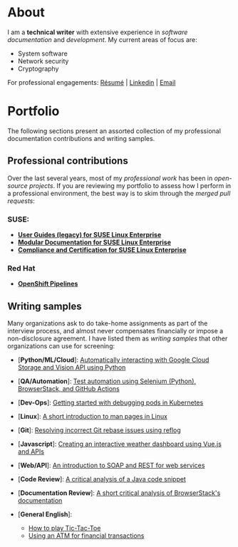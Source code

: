 # About
I am a **technical writer** with extensive experience in *software documentation* and *development*. My current areas of focus are:
- System software
- Network security
- Cryptography

For professional engagements: [Résumé](./resume/technical_writer_souvik_sarkar.pdf) | [Linkedin](https://www.linkedin.com/in/sounix000/) | [Email](mailto:sounix000@gmail.com)

# Portfolio

The following sections present an assorted collection of my professional documentation contributions and writing samples.

## Professional contributions

Over the last several years, most of my *professional work* has been in *open-source projects*. If you are reviewing my portfolio to assess how I perform in a professional environment, the best way is to skim through the *merged pull requests*:

### SUSE:
- [**User Guides (legacy) for SUSE Linux Enterprise**](https://github.com/SUSE/doc-sle/pulls?q=is%3Apr+is%3Aclosed+author%3Asounix000)
- [**Modular Documentation for SUSE Linux Enterprise**](https://github.com/SUSE/doc-modular/pulls/sounix000)
- [**Compliance and Certification for SUSE Linux Enterprise**](https://github.com/SUSE/doc-unversioned/pulls?q=is%3Apr+is%3Aclosed+author%3Asounix000)

### Red Hat
- [**OpenShift Pipelines**](https://github.com/openshift/openshift-docs/pulls?q=is%3Apr+author%3Asounix000+is%3Aclosed)

## Writing samples

Many organizations ask to do take-home assignments as part of the interview process, and almost never compensates financially or impose a non-disclosure agreement. I have listed them as *writing samples* that other organizations can use for screening:

- [**Python/ML/Cloud**]: [Automatically interacting with Google Cloud Storage and Vision API using Python](./portfolio/tech_docs/python_gcp_ml_vision.pdf)

- [**QA/Automation**]: [Test automation using Selenium (Python), BrowserStack, and GitHub Actions](https://sounix000.github.io/browserstack-assignment/)

- [**Dev-Ops**]: [Getting started with debugging pods in Kubernetes](./portfolio/tech_docs/debug_kubernetes_pods.md)

- [**Linux**]: [A short introduction to man pages in Linux](./portfolio/tech_docs/man_pages.md)

- [**Git**]: [Resolving incorrect Git rebase issues using reflog](./portfolio/tech_docs/git_reflog_reset.md)

- [**Javascript**]: [Creating an interactive weather dashboard using Vue.js and APIs](https://www.smashingmagazine.com/2019/02/interactive-weather-dashboard-api-vue-js/)

- [**Web/API**]: [An introduction to SOAP and REST for web services](./portfolio/tech_docs/RESTvsSOAP.pdf)

- [**Code Review**]: [A critical analysis of a Java code snippet](./portfolio/tech_docs/FindNeedles.pdf)

- [**Documentation Review**]: [A short critical analysis of BrowserStack's documentation](https://sounix000.github.io/browserstack-assignment/doc-analysis)

- [**General English**]:
  - [How to play Tic-Tac-Toe](./portfolio/tech_docs/TicTacToe.pdf)
  - [Using an ATM for financial transactions](./portfolio/tech_docs/ATM.pdf)

